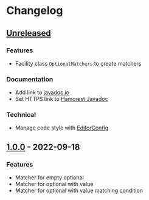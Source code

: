 # Changelog

## [Unreleased]

### Features

- Facility class `OptionalMatchers` to create matchers

### Documentation

- Add link to [javadoc.io]
- Set HTTPS link to [Hamcrest Javadoc]

### Technical

- Manage code style with [EditorConfig]

## [1.0.0] - 2022-09-18

### Features

- Matcher for empty optional
- Matcher for optional with value
- Matcher for optional with value matching condition

[Unreleased]: https://github.com/clean-code-rocks/hamcrest-java-optional/compare/v1.0.0...main
[1.0.0]: https://github.com/clean-code-rocks/hamcrest-java-optional/releases/tag/v1.0.0

[javadoc.io]: https://javadoc.io/
[Hamcrest Javadoc]: https://hamcrest.org/JavaHamcrest/javadoc/2.2/
[EditorConfig]: https://editorconfig.org/
